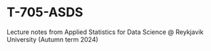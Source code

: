 # T-705-ASDS
Lecture notes from Applied Statistics for Data Science @ Reykjavik University (Autumn term 2024)
